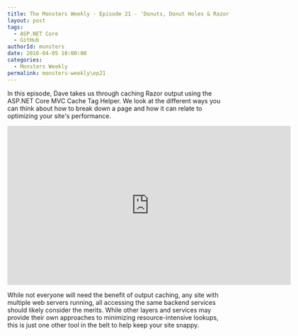 ```yaml
---
title: The Monsters Weekly - Episode 21 - 'Donuts, Donut Holes & Razor Output Caching with Tag Helpers'
layout: post
tags: 
  - ASP.NET Core
  - GitHub
authorId: monsters
date: 2016-04-05 10:00:00
categories:
  - Monsters Weekly
permalink: monsters-weekly\ep21
---
```


In this episode, Dave takes us through caching Razor output using the ASP.NET Core MVC Cache Tag Helper. We look at the different ways you can think about how to break down a page and how it can relate to optimizing your site's performance.

<iframe src="https://channel9.msdn.com/Series/aspnetmonsters/Episode-21-Caching/player" width="640" height="360" allowFullScreen frameBorder="0"></iframe>

While not everyone will need the benefit of output caching, any site with multiple web servers running, all accessing the same backend services should likely consider the merits. While other layers and services may provide their own approaches to minimizing resource-intensive lookups, this is just one other tool in the belt to help keep your site snappy.

